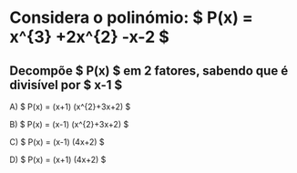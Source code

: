# Considera o polinómio: $ P(x) = x^{3} +2x^{2} -x-2 $ 

## Decompõe $ P(x) $ em 2 fatores, sabendo que é divisível por $ x-1 $

A) $ P(x) = (x+1) (x^{2}+3x+2) $

B) $ P(x) = (x-1) (x^{2}+3x+2) $

C) $ P(x) = (x-1) (4x+2) $

D) $ P(x) = (x+1) (4x+2) $

